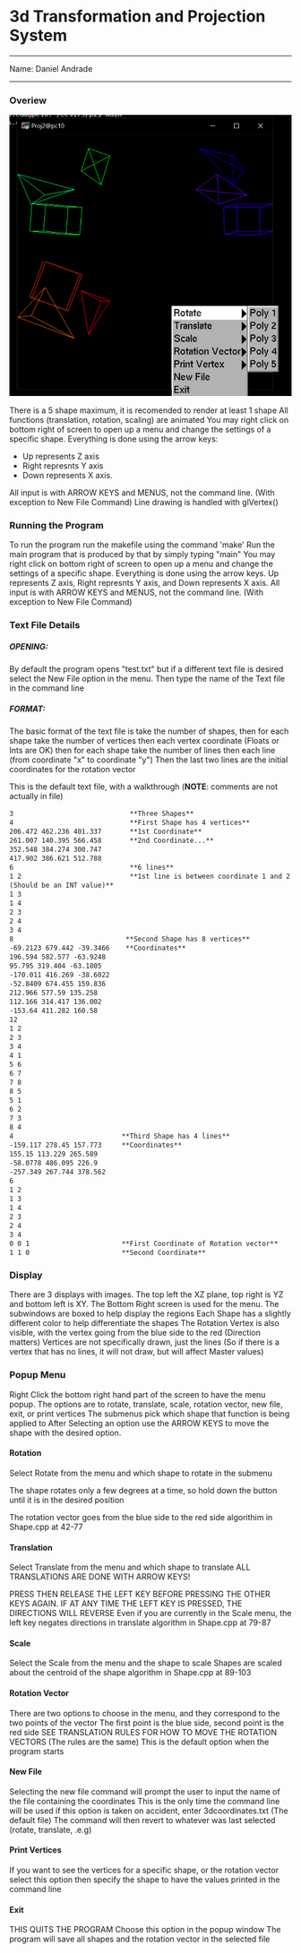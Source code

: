 # 3d Transformation and Projection System

----

Name:      Daniel Andrade

----

### Overiew

![alt-text](imgs/Proj2(2).png)

There is a 5 shape maximum, it is recomended to render at least 1 shape
All functions (translation, rotation, scaling) are animated
You may right click on bottom right of screen to open up a menu and change the settings of a specific shape.
Everything is done using the arrow keys:

- Up represents Z axis 
- Right represnts Y axis 
- Down represents X axis.
  
All input is with ARROW KEYS and MENUS, not the command line. (With exception to New File Command)
Line drawing is handled with glVertex()

### Running the Program

To run the program run the makefile using the command 'make'
Run the main program that is produced by that by simply typing "main"
You may right click on bottom right of screen to open up a menu and change the settings of a specific shape.
Everything is done using the arrow keys. Up represents Z axis, Right represnts Y axis, and Down represents X axis.
All input is with ARROW KEYS and MENUS, not the command line. (With exception to New File Command)

### Text File Details

##### OPENING:
By default the program opens "test.txt"
but if a different text file is desired
select the New File option in the menu. Then type the name of the Text file in the command line

##### FORMAT:
The basic format of the text file is take the number of shapes,
then for each shape take the number of vertices
    then each vertex coordinate (Floats or Ints are OK)
    then for each shape take the number of lines
        then each line (from coordinate "x" to coordinate "y")
	Then the last two lines are the initial coordinates for the rotation vector

This is the default text file, with a walkthrough (**NOTE**: comments are not actually in file)

```
3                             **Three Shapes**
4                             **First Shape has 4 vertices**
206.472 462.236 401.337       **1st Coordinate**
261.007 140.395 566.458       **2nd Coordinate...**
352.548 384.274 300.747
417.902 386.621 512.788
6                             **6 lines**
1 2                           **1st line is between coordinate 1 and 2 (Should be an INT value)**
1 3
1 4
2 3
2 4
3 4
8                            **Second Shape has 8 vertices**
-69.2123 679.442 -39.3466    **Coordinates**
196.594 582.577 -63.9248
95.795 319.404 -63.1805
-170.011 416.269 -38.6022
-52.8409 674.455 159.836
212.966 577.59 135.258
112.166 314.417 136.002
-153.64 411.282 160.58
12 
1 2
2 3
3 4
4 1
5 6
6 7
7 8
8 5
5 1
6 2
7 3
8 4
4                           **Third Shape has 4 lines**
-159.117 278.45 157.773     **Coordinates**
155.15 113.229 265.589
-58.0778 486.095 226.9
-257.349 267.744 378.562
6
1 2
1 3
1 4
2 3
2 4
3 4
0 0 1                       **First Coordinate of Rotation vector**
1 1 0                       **Second Coordinate**
```

### Display

There are 3 displays with images. The top left the XZ plane, top right is YZ and bottom left is XY.
The Bottom Right screen is used for the menu.
The subwindows are boxed to help display the regions
Each Shape has a slightly different color to help differentiate the shapes
The Rotation Vertex is also visible, with the vertex going from the blue side to the red (Direction matters)
Vertices are not specifically drawn, just the lines
    (So if there is a vertex that has no lines, it will not draw, but will affect Master values)

### Popup Menu

Right Click the bottom right hand part of the screen to have the menu popup.
The options are to rotate, translate, scale, rotation vector, new file, exit, or print vertices
The submenus pick which shape that function is being applied to
After Selecting an option use the ARROW KEYS to move the shape with the desired option.

#### Rotation

Select Rotate from the menu and which shape to rotate in the submenu

The shape rotates only a few degrees at a time, so hold down the button until it is in the desired position

The rotation vector goes from the blue side to the red side
algorithim in Shape.cpp at 42-77

#### Translation

Select Translate from the menu and which shape to translate
ALL TRANSLATIONS ARE DONE WITH ARROW KEYS!

PRESS THEN RELEASE THE LEFT KEY BEFORE PRESSING THE OTHER KEYS AGAIN. IF AT ANY TIME THE LEFT KEY IS PRESSED, THE DIRECTIONS WILL REVERSE
Even if you are currently in the Scale menu, the left key negates directions in translate
algorithm in Shape.cpp at 79-87

#### Scale

Select the Scale from the menu and the shape to scale
Shapes are scaled about the centroid of the shape
algorithm in Shape.cpp at 89-103

#### Rotation Vector

There are two options to choose in the menu, and they correspond to the two points of the vector
The first point is the blue side, second point is the red side
SEE TRANSLATION RULES FOR HOW TO MOVE THE ROTATION VECTORS (The rules are the same)
This is the default option when the program starts

#### New File

Selecting the new file command will prompt the user to input the name of the file containing the coordinates
This is the only time the command line will be used
if this option is taken on accident, enter 3dcoordinates.txt (The default file)
The command will then revert to whatever was last selected (rotate, translate, .e.g)

#### Print Vertices 

If you want to see the vertices for a specific shape, or the rotation vector
select this option then specify the shape to have the values printed in the command line

#### Exit

THIS QUITS THE PROGRAM
Choose this option in the popup window
The program will save all shapes and the rotation vector in the selected file

